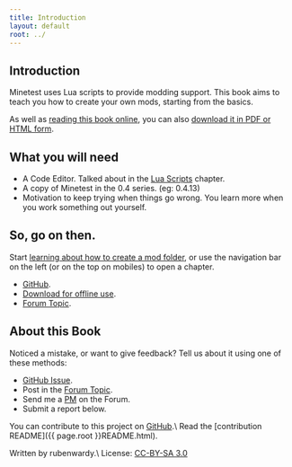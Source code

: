 ```yaml
---
title: Introduction
layout: default
root: ../
---
```


## Introduction

Minetest uses Lua scripts to provide modding support.
This book aims to teach you how to create your own mods, starting from the basics.

As well as [reading this book online](https://rubenwardy.com/minetest_modding_book),
you can also [download it in PDF or HTML form](https://github.com/rubenwardy/minetest_modding_book/releases).

## What you will need

* A Code Editor. Talked about in the [Lua Scripts](chapters/lua.html#tools) chapter.
* A copy of Minetest in the 0.4 series. (eg: 0.4.13)
* Motivation to keep trying when things go wrong. You learn more when you work
  something out yourself.

## So, go on then.

Start [learning about how to create a mod folder](chapters/folders.html), or use the navigation bar on
the left (or on the top on mobiles) to open a chapter.

* [GitHub](https://github.com/rubenwardy/minetest_modding_book).
* [Download for offline use](https://github.com/rubenwardy/minetest_modding_book/releases).
* [Forum Topic](https://forum.minetest.net/viewtopic.php?f=14&t=10729).

## About this Book

Noticed a mistake, or want to give feedback? Tell us about it using one of these methods:

* [GitHub Issue](https://github.com/rubenwardy/minetest_modding_book/issues).
* Post in the [Forum Topic](https://forum.minetest.net/viewtopic.php?f=14&t=10729).
* Send me a [PM](https://forum.minetest.net/ucp.php?i=pm&mode=compose&u=2051) on the Forum.
* Submit a report below.

You can contribute to this project on [GitHub](https://github.com/rubenwardy/minetest_modding_book).\\
Read the [contribution README]({{ page.root }}README.html).

Written by rubenwardy.\\
License: [CC-BY-SA 3.0](https://creativecommons.org/licenses/by-sa/3.0/)

<!--<form class="leave_comment" action="http://pooleapp.com/stash/74bf2dfb-4c01-423c-b48a-e002ed70bbc1/" method="post">
    <input type="hidden" name="redirect_to"
            value="http://rubenwardy.com/minetest_modding_book/thank_you.html" />
    Nickname (optional): <input class="name" name="name" placeholder="Your Name" type="text"><br />
    Contact method (email or forum name, optional): <input name="contact" type="text"><br />
    Feedback:
    <textarea name="comment" required="" style="display:block;min-width: 90%;min-height:100px;"></textarea>

    <input value="Leave Feedback" type="submit">
</form>-->
